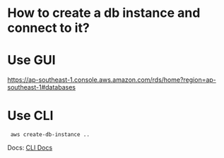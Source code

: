 # How to create a db instance and connect to it?

# Use GUI
https://ap-southeast-1.console.aws.amazon.com/rds/home?region=ap-southeast-1#databases

# Use CLI
```
 aws create-db-instance ..
```
Docs: [CLI Docs](https://docs.aws.amazon.com/cli/latest/reference/rds/create-db-instance.html)

